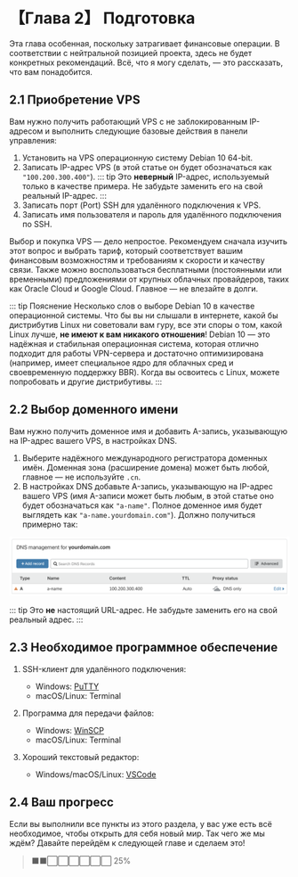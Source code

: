 # 【Глава 2】 Подготовка

Эта глава особенная, поскольку затрагивает финансовые операции. В соответствии с нейтральной позицией проекта, здесь не будет конкретных рекомендаций. Всё, что я могу сделать, — это рассказать, что вам понадобится.

## 2.1 Приобретение VPS

Вам нужно получить работающий VPS с не заблокированным IP-адресом и выполнить следующие базовые действия в панели управления:

1. Установить на VPS операционную систему Debian 10 64-bit.
2. Записать IP-адрес VPS (в этой статье он будет обозначаться как `"100.200.300.400"`).
   ::: tip
   Это **неверный** IP-адрес, используемый только в качестве примера. Не забудьте заменить его на свой реальный IP-адрес.
   :::
3. Записать порт (Port) SSH для удалённого подключения к VPS.
4. Записать имя пользователя и пароль для удалённого подключения по SSH.

Выбор и покупка VPS — дело непростое. Рекомендуем сначала изучить этот вопрос и выбрать тариф, который соответствует вашим финансовым возможностям и требованиям к скорости и качеству связи.  Также можно воспользоваться бесплатными (постоянными или временными) предложениями от крупных облачных провайдеров, таких как Oracle Cloud и Google Cloud. Главное — не влезайте в долги.

::: tip Пояснение
Несколько слов о выборе Debian 10 в качестве операционной системы. Что бы вы ни слышали в интернете, какой бы дистрибутив Linux ни советовали вам гуру, все эти споры о том, какой Linux лучше, **не имеют к вам никакого отношения**! Debian 10 — это надёжная и стабильная операционная система, которая отлично подходит для работы VPN-сервера и достаточно оптимизирована (например, имеет специальное ядро для облачных сред и своевременную поддержку BBR). Когда вы освоитесь с Linux, можете попробовать и другие дистрибутивы.
:::

## 2.2 Выбор доменного имени

Вам нужно получить доменное имя и добавить A-запись, указывающую на IP-адрес вашего VPS, в настройках DNS.

1. Выберите надёжного международного регистратора доменных имён. Доменная зона (расширение домена) может быть любой, главное — не используйте `.cn`.
2. В настройках DNS добавьте A-запись, указывающую на IP-адрес вашего VPS (имя A-записи может быть любым, в этой статье оно будет обозначаться как `"a-name"`. Полное доменное имя будет выглядеть как `"a-name.yourdomain.com"`). Должно получиться примерно так:

![Добавление A-записи](./ch02-img01-a-name.png)

::: tip
Это **не** настоящий URL-адрес. Не забудьте заменить его на свой реальный адрес.
:::

## 2.3 Необходимое программное обеспечение

1. SSH-клиент для удалённого подключения:

   - Windows: [PuTTY](https://www.chiark.greenend.org.uk/~sgtatham/putty/latest.html)
   - macOS/Linux: Terminal

2. Программа для передачи файлов:

   - Windows: [WinSCP](https://winscp.net/eng/index.php)
   - macOS/Linux: Terminal

3. Хороший текстовый редактор:
   - Windows/macOS/Linux: [VSCode](https://code.visualstudio.com)

## 2.4 Ваш прогресс

Если вы выполнили все пункты из этого раздела, у вас уже есть всё необходимое, чтобы открыть для себя новый мир. Так чего же мы ждём? Давайте перейдём к следующей главе и сделаем это!

> ⬛⬛⬜⬜⬜⬜⬜⬜ 25%


